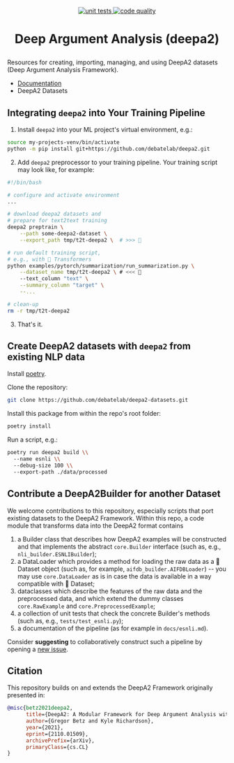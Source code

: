<p align="center">
    <a href="https://github.com/debatelab/deepa2/actions/workflows/run_pytest.yml">
        <img alt="unit tests" src="https://github.com/debatelab/deepa2-datasets/actions/workflows/run_pytest.yml/badge.svg?branch=main">
    </a>
    <a href="https://github.com/debatelab/deepa2/actions/workflows/code_quality_checks.yml">
        <img alt="code quality" src="https://github.com/debatelab/deepa2-datasets/actions/workflows/code_quality_checks.yml/badge.svg?branch=main">
    </a>
</p>

<h1 align="center">
    <p>Deep Argument Analysis (deepa2)</p>
</h1>

Resources for creating, importing, managing, and using DeepA2 datasets (Deep Argument Analysis Framework).

* [Documentation](docs/)
* DeepA2 Datasets


## Integrating `deepa2` into Your Training Pipeline

1. Install `deepa2` into your ML project's virtual environment, e.g.:

```bash
source my-projects-venv/bin/activate 
python -m pip install git+https://github.com/debatelab/deepa2.git
```

2. Add `deepa2` preprocessor to your training pipeline. Your training script may look like, for example:

```sh
#!/bin/bash

# configure and activate environment
...

# download deepa2 datasets and 
# prepare for text2text training
deepa2 preptrain \
    --path some-deepa2-dataset \
    --export_path tmp/t2t-deepa2 \  # >>> 🎂

# run default training script, 
# e.g., with 🤗 Transformers
python examples/pytorch/summarization/run_summarization.py \
    --dataset_name tmp/t2t-deepa2 \ # <<< 🎂
    --text_column "text" \
    --summary_column "target" \
    --...

# clean-up
rm -r tmp/t2t-deepa2
```

3. That's it.


## Create DeepA2 datasets with `deepa2` from existing NLP data

Install [poetry](https://python-poetry.org/docs/#installation). 

Clone the repository:
```bash
git clone https://github.com/debatelab/deepa2-datasets.git
```

Install this package from within the repo's root folder:
```bash
poetry install
```

Run a script, e.g.:
```bash
poetry run deepa2 build \\
  --name esnli \\
  --debug-size 100 \\
  --export-path ./data/processed    
```

## Contribute a DeepA2Builder for another Dataset

We welcome contributions to this repository, especially scripts that port existing datasets to the DeepA2 Framework. Within this repo, a code module that transforms data into the DeepA2 format contains

1. a Builder class that describes how DeepA2 examples will be constructed and that implements the abstract `core.Builder` interface (such as, e.g., `nli_builder.ESNLIBuilder`);
2. a DataLoader which provides a method for loading the raw data as a 🤗 Dataset object (such as, for example, `aifdb_builder.AIFDBLoader`) -- you may use `core.DataLoader` as is in case the data is available in a way compatible with 🤗 Dataset;
3. dataclasses which describe the features of the raw data and the preprocessed data, and which extend the dummy classes `core.RawExample` and `core.PreprocessedExample`;
4. a collection of unit tests that check the concrete Builder's methods (such as, e.g., `tests/test_esnli.py`);
5. a documentation of the pipeline (as for example in `docs/esnli.md`).

Consider **suggesting** to collaboratively construct such a pipeline by opening a [new issue](https://github.com/debatelab/deepa2-datasets/issues).

## Citation

This repository builds on and extends the DeepA2 Framework originally presented in:

```bibtex
@misc{betz2021deepa2,
      title={DeepA2: A Modular Framework for Deep Argument Analysis with Pretrained Neural Text2Text Language Models}, 
      author={Gregor Betz and Kyle Richardson},
      year={2021},
      eprint={2110.01509},
      archivePrefix={arXiv},
      primaryClass={cs.CL}
}
```